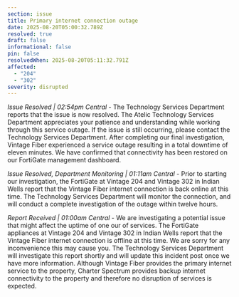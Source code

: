 ```yaml
---
section: issue
title: Primary internet connection outage
date: 2025-08-20T05:00:32.789Z
resolved: true
draft: false
informational: false
pin: false
resolvedWhen: 2025-08-20T05:11:32.791Z
affected:
  - "204"
  - "302"
severity: disrupted
---
```

*Issue Resolved | 02:54pm Central* - The Technology Services Department reports that the issue is now resolved. The Atelic Technology Services Department appreciates your patience and understanding while working through this service outage. If the issue is still occurring, please contact the Technology Services Department. After completing our final investigation, Vintage Fiber experienced a service outage resulting in a total downtime of eleven minutes. We have confirmed that connectivity has been restored on our FortiGate management dashboard.

*Issue Resolved, Department Monitoring | 01:11am Central* - Prior to starting our investigation, the FortiGate  at Vintage 204 and Vintage 302 in Indian Wells report that the Vintage Fiber internet connection is back online at this time. The Technology Services Department will monitor the connection, and will conduct a complete investigation of the outage within twelve hours.

*Report Received | 01:00am Central* - We are investigating a potential issue that might affect the uptime of one our of services. The FortiGate appliances at Vintage 204 and Vintage 302 in Indian Wells report that the Vintage Fiber internet connection is offline at this time. We are sorry for any inconvenience this may cause you. The Technology Services Department will investigate this report shortly and will update this incident post once we have more information. Although Vintage Fiber provides the primary internet service to the property, Charter Spectrum provides backup internet connectivity to the property and therefore no disruption of services is expected.